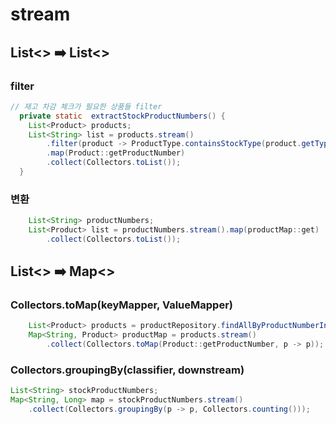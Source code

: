 # stream
## List<> ➡️ List<>
### filter
```java
// 재고 차감 체크가 필요한 상품들 filter
  private static  extractStockProductNumbers() {
    List<Product> products;
    List<String> list = products.stream()
        .filter(product -> ProductType.containsStockType(product.getType()))
        .map(Product::getProductNumber)
        .collect(Collectors.toList());
  }
```
### 변환
```java
    List<String> productNumbers;
    List<Product> list = productNumbers.stream().map(productMap::get)
        .collect(Collectors.toList());
```

## List<> ➡️ Map<>
### Collectors.toMap(keyMapper, ValueMapper)
```java
    List<Product> products = productRepository.findAllByProductNumberIn(productNumbers);
    Map<String, Product> productMap = products.stream()
        .collect(Collectors.toMap(Product::getProductNumber, p -> p));
```
### Collectors.groupingBy(classifier, downstream)
```java
List<String> stockProductNumbers;
Map<String, Long> map = stockProductNumbers.stream()
    .collect(Collectors.groupingBy(p -> p, Collectors.counting()));
```  

